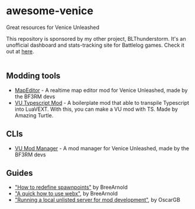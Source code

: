<div>
<p align="center">
<h1>awesome-venice</h1>
<p>Great resources for Venice Unleashed</p>
</p>
</div>


<table>
<tbody>
  
This repository is sponsored by my other project, BLThunderstorm. It's an unofficial dashboard and stats-tracking site for Battlelog games. Check it out at [here](https://github.com/Nefomemes/BLThunderstorm).

</tbody>
</table>

## Modding tools

- [MapEditor](https://github.com/BF3RM/MapEditor) - A realtime map editor mod for Venice Unleashed, made by the BF3RM devs
- [VU Typescript Mod](https://github.com/AmazingTurtle/vu-typescript-mod) - A boilerplate mod that able to transpile Typescript into LuaVEXT. With this, you can make a VU mod with TS. Made by Amazing Turtle.
## CLIs

- [VU Mod Manager](https://github.com/BF3RM/vumm-cli) - A mod manager for Venice Unleashed, made by the BF3RM devs

## Guides

- ["How to redefine spawnpoints"](https://community.veniceunleashed.net/t/how-to-redefine-spawnpoints/397) by BreeArnold
- ["A quick how to use webx"](https://community.veniceunleashed.net/t/a-quick-how-to-use-webx/302), by BreeArnold
- ["Running a local unlisted server for mod development"](https://community.veniceunleashed.net/t/running-a-local-unlisted-server-for-mod-development/1356), by OscarGB
